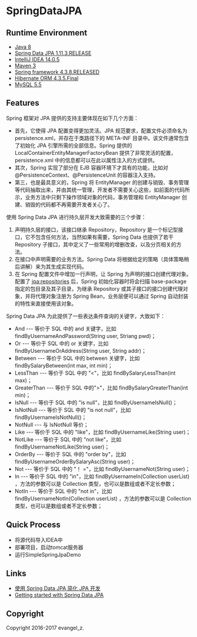 # SpringDataJPA

## Runtime Environment

 - [Java 8](http://www.oracle.com/technetwork/java/javase/downloads/jdk8-downloads-2133151.html)
 - [Spring Data JPA 1.11.3.RELEASE](http://projects.spring.io/spring-data-jpa/)
 - [IntelliJ IDEA 14.0.5](http://www.jetbrains.com/idea/download/index.html)
 - [Maven 3](http://maven.apache.org/)
 - [Spring framework 4.3.8.RELEASED](http://projects.spring.io/spring-framework)
 - [Hibernate ORM 4.3.5.Final](http://hibernate.org/orm)
 - [MySQL 5.5](http://www.mysql.com/)

## Features

Spring 框架对 JPA 提供的支持主要体现在如下几个方面：

* 首先，它使得 JPA 配置变得更加灵活。JPA 规范要求，配置文件必须命名为 persistence.xml，并存在于类路径下的 META-INF 目录中。该文件通常包含了初始化 JPA 引擎所需的全部信息。Spring 提供的 LocalContainerEntityManagerFactoryBean 提供了非常灵活的配置，persistence.xml 中的信息都可以在此以属性注入的方式提供。
* 其次，Spring 实现了部分在 EJB 容器环境下才具有的功能，比如对 @PersistenceContext、@PersistenceUnit 的容器注入支持。
* 第三，也是最具意义的，Spring 将 EntityManager 的创建与销毁、事务管理等代码抽取出来，并由其统一管理，开发者不需要关心这些，如前面的代码所示，业务方法中只剩下操作领域对象的代码，事务管理和 EntityManager 创建、销毁的代码都不再需要开发者关心了。

使用 Spring Data JPA 进行持久层开发大致需要的三个步骤：

1. 声明持久层的接口，该接口继承 Repository，Repository 是一个标记型接口，它不包含任何方法，当然如果有需要，Spring Data 也提供了若干 Repository 子接口，其中定义了一些常用的增删改查，以及分页相关的方法。
2. 在接口中声明需要的业务方法。Spring Data 将根据给定的策略（具体策略稍后讲解）来为其生成实现代码。
3. 在 Spring 配置文件中增加一行声明，让 Spring 为声明的接口创建代理对象。配置了 <jpa:repositories> 后，Spring 初始化容器时将会扫描 base-package 指定的包目录及其子目录，为继承 Repository 或其子接口的接口创建代理对象，并将代理对象注册为 Spring Bean，业务层便可以通过 Spring 自动封装的特性来直接使用该对象。

Spring Data JPA 为此提供了一些表达条件查询的关键字，大致如下：

* And --- 等价于 SQL 中的 and 关键字，比如 findByUsernameAndPassword(String user, Striang pwd)；
* Or --- 等价于 SQL 中的 or 关键字，比如 findByUsernameOrAddress(String user, String addr)；
* Between --- 等价于 SQL 中的 between 关键字，比如 findBySalaryBetween(int max, int min)；
* LessThan --- 等价于 SQL 中的 "<"，比如 findBySalaryLessThan(int max)；
* GreaterThan --- 等价于 SQL 中的">"，比如 findBySalaryGreaterThan(int min)；
* IsNull --- 等价于 SQL 中的 "is null"，比如 findByUsernameIsNull()；
* IsNotNull --- 等价于 SQL 中的 "is not null"，比如 findByUsernameIsNotNull()；
* NotNull --- 与 IsNotNull 等价；
* Like --- 等价于 SQL 中的 "like"，比如 findByUsernameLike(String user)；
* NotLike --- 等价于 SQL 中的 "not like"，比如 findByUsernameNotLike(String user)；
* OrderBy --- 等价于 SQL 中的 "order by"，比如 findByUsernameOrderBySalaryAsc(String user)；
* Not --- 等价于 SQL 中的 "！ ="，比如 findByUsernameNot(String user)；
* In --- 等价于 SQL 中的 "in"，比如 findByUsernameIn(Collection<String> userList) ，方法的参数可以是 Collection 类型，也可以是数组或者不定长参数；
* NotIn --- 等价于 SQL 中的 "not in"，比如 findByUsernameNotIn(Collection<String> userList) ，方法的参数可以是 Collection 类型，也可以是数组或者不定长参数；

## Quick Process

* 将源代码导入IDEA中
* 部署项目，启动tomcat服务器
* 运行SimpleSpringJpaDemo

## Links

- [使用 Spring Data JPA 简化 JPA 开发](https://www.ibm.com/developerworks/cn/opensource/os-cn-spring-jpa/index.html)
- [Getting started with Spring Data JPA](https://spring.io/blog/2011/02/10/getting-started-with-spring-data-jpa/?cm_mc_uid=79741654675514944833285&cm_mc_sid_50200000=1496379927)

## Copyright

Copyright 2016-2017 evangel_z.

